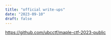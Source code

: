 ```yaml
---
title: "official write-ups"
date: "2023-09-10"
draft: false
---
```

https://github.com/ubcctf/maple-ctf-2023-public
